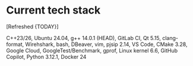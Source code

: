 # Current tech stack

[Refreshed {TODAY}]

C++23/26, Ubuntu 24.04, g++ 14.0.1 (HEAD), GitLab CI, Qt 5.15, clang-format, Wirehshark, bash, DBeaver, vim, pjsip 2.14, VS Code, CMake 3.28, Google Cloud, GoogleTest/Benchmark, gprof, Linux kernel 6.6, GitHub Copilot, Python 3.12.1, Docker 24

